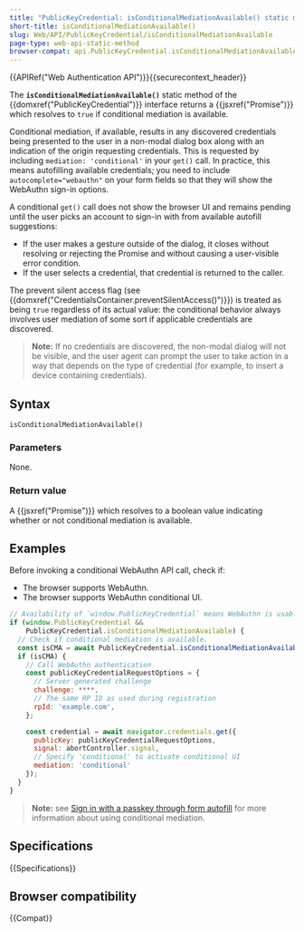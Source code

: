 ```yaml
---
title: "PublicKeyCredential: isConditionalMediationAvailable() static method"
short-title: isConditionalMediationAvailable()
slug: Web/API/PublicKeyCredential/isConditionalMediationAvailable
page-type: web-api-static-method
browser-compat: api.PublicKeyCredential.isConditionalMediationAvailable
---
```


{{APIRef("Web Authentication API")}}{{securecontext_header}}

The **`isConditionalMediationAvailable()`** static method of the {{domxref("PublicKeyCredential")}} interface returns a {{jsxref("Promise")}} which resolves to `true` if conditional mediation is available.

Conditional mediation, if available, results in any discovered credentials being presented to the user in a non-modal dialog box along with an indication of the origin requesting credentials. This is requested by including `mediation: 'conditional'` in your `get()` call. In practice, this means autofilling available credentials; you need to include `autocomplete="webauthn"` on your form fields so that they will show the WebAuthn sign-in options.

A conditional `get()` call does not show the browser UI and remains pending until the user picks an account to sign-in with from available autofill suggestions:

- If the user makes a gesture outside of the dialog, it closes without resolving or rejecting the Promise and without causing a user-visible error condition.
- If the user selects a credential, that credential is returned to the caller.

The prevent silent access flag (see {{domxref("CredentialsContainer.preventSilentAccess()")}}) is treated as being `true` regardless of its actual value: the conditional behavior always involves user mediation of some sort if applicable credentials are discovered.

> **Note:** If no credentials are discovered, the non-modal dialog will not be visible, and the user agent can prompt the user to take action in a way that depends on the type of credential (for example, to insert a device containing credentials).

## Syntax

```js-nolint
isConditionalMediationAvailable()
```

### Parameters

None.

### Return value

A {{jsxref("Promise")}} which resolves to a boolean value indicating whether or not conditional mediation is available.

## Examples

Before invoking a conditional WebAuthn API call, check if:

- The browser supports WebAuthn.
- The browser supports WebAuthn conditional UI.

```js
// Availability of `window.PublicKeyCredential` means WebAuthn is usable.
if (window.PublicKeyCredential &&
    PublicKeyCredential.​​isConditionalMediationAvailable) {
  // Check if conditional mediation is available.
  const isCMA = await PublicKeyCredential.​​isConditionalMediationAvailable();
  if (isCMA) {
    // Call WebAuthn authentication
    const publicKeyCredentialRequestOptions = {
      // Server generated challenge
      challenge: ****,
      // The same RP ID as used during registration
      rpId: 'example.com',
    };

    const credential = await navigator.credentials.get({
      publicKey: publicKeyCredentialRequestOptions,
      signal: abortController.signal,
      // Specify 'conditional' to activate conditional UI
      mediation: 'conditional'
    });
  }
}
```

> **Note:** see [Sign in with a passkey through form autofill](https://web.dev/passkey-form-autofill/) for more information about using conditional mediation.

## Specifications

{{Specifications}}

## Browser compatibility

{{Compat}}
